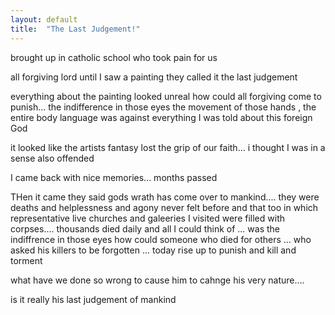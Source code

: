 ```yaml
---
layout: default
title:  "The Last Judgement!"
---
```


brought up in catholic school
who took pain for us

all forgiving lord until I saw  a painting
they called it the last judgement

everything about the painting looked unreal
how could all forgiving come to punish... the indifference in those eyes
the movement of those hands , the entire body language was against everything I was told about this foreign God

it looked like the artists fantasy lost the grip of our faith...
i thought I was in a sense also offended

I came back with nice memories... months passed

THen it came
 they said gods wrath has come over to mankind.... they were deaths and helplessness and agony never felt before and that too in which representative live
 churches and galeeries I visited were filled with corpses....
 thousands died daily and all I could think of ...
 was the indiffrence in those eyes
 how could someone who died for others ...  who asked his killers to be forgotten ... today rise up to punish and kill and torment

 what have we done so wrong to cause him to cahnge his very nature....


 is it really his last judgement of mankind

